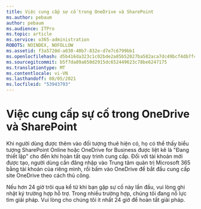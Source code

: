 ```yaml
---
title: Việc cung cấp sự cố trong OneDrive và SharePoint
ms.author: pebaum
author: pebaum
ms.audience: ITPro
ms.topic: article
ms.service: o365-administration
ROBOTS: NOINDEX, NOFOLLOW
ms.assetid: f3a5720d-a030-40b7-832e-d7e7c6799bb1
ms.openlocfilehash: d5b416da323c1c02bde2a85b52027ba582aca7dc49bcf4db7fcede5100d0ed7a
ms.sourcegitcommit: b5f7da89a650d2915dc652449623c78be6247175
ms.translationtype: MT
ms.contentlocale: vi-VN
ms.lasthandoff: 08/05/2021
ms.locfileid: "53943793"
---
```

# <a name="provisioning-issues-in-onedrive-and-sharepoint"></a>Việc cung cấp sự cố trong OneDrive và SharePoint

Khi người dùng được thêm vào đối tượng thuê hiện có, họ có thể thấy biểu tượng SharePoint Online hoặc OneDrive for Business được liệt kê là "Đang thiết lập" cho đến khi hoàn tất quy trình cung cấp. Đối với tài khoản mới được tạo, người dùng cần đăng nhập vào Trung tâm quản trị Microsoft 365 bằng tài khoản của riêng mình, rồi bấm vào OneDrive để bắt đầu cung cấp site OneDrive theo cách thủ công.
  
Nếu hơn 24 giờ trôi qua kể từ khi bạn gặp sự cố này lần đầu, vui lòng ghi nhật ký trường hợp hỗ trợ. Trong nhiều trường hợp, chúng tôi đang nỗ lực tìm giải pháp. Vui lòng cho chúng tôi ít nhất 24 giờ để hoàn tất giải pháp.
  